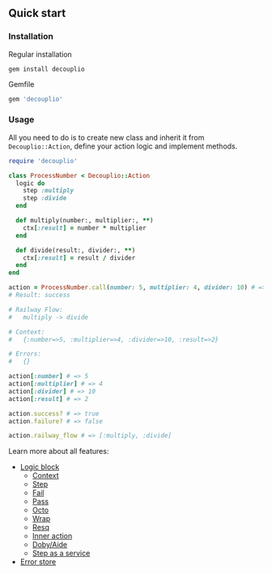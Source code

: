 ## Quick start

### Installation

Regular installation
```
gem install decouplio
```

Gemfile
```ruby
gem 'decouplio'
```

### Usage

All you need to do is to create new class and inherit it from `Decouplio::Action`, define your action logic and implement methods.

```ruby
require 'decouplio'

class ProcessNumber < Decouplio::Action
  logic do
    step :multiply
    step :divide
  end

  def multiply(number:, multiplier:, **)
    ctx[:result] = number * multiplier
  end

  def divide(result:, divider:, **)
    ctx[:result] = result / divider
  end
end

action = ProcessNumber.call(number: 5, multiplier: 4, divider: 10) # =>
# Result: success

# Railway Flow:
#   multiply -> divide

# Context:
#   {:number=>5, :multiplier=>4, :divider=>10, :result=>2}

# Errors:
#   {}

action[:number] # => 5
action[:multiplier] # => 4
action[:divider] # => 10
action[:result] # => 2

action.success? # => true
action.failure? # => false

action.railway_flow # => [:multiply, :divide]
```
Learn more about all features:
- [Logic block](https://github.com/differencialx/decouplio/logic_block.md)
  - [Context](https://github.com/differencialx/decouplio/context.md)
  - [Step](https://github.com/differencialx/decouplio/step.md)
  - [Fail](https://github.com/differencialx/decouplio/fail.md)
  - [Pass](https://github.com/differencialx/decouplio/pass.md)
  - [Octo](https://github.com/differencialx/decouplio/octo.md)
  - [Wrap](https://github.com/differencialx/decouplio/wrap.md)
  - [Resq](https://github.com/differencialx/decouplio/resq.md)
  - [Inner action](https://github.com/differencialx/decouplio/inner_action.md)
  - [Doby/Aide](https://github.com/differencialx/decouplio/doby_aide.md)
  - [Step as a service](https://github.com/differencialx/decouplio/step_as_a_service.md)
- [Error store](https://github.com/differencialx/decouplio/error_store.md)
